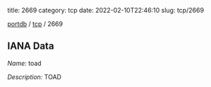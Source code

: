 title: 2669
category: tcp
date: 2022-02-10T22:46:10
slug: tcp/2669

[portdb](/) / [tcp](/category/tcp.html) / 2669


## IANA Data

_Name:_ toad

_Description:_ TOAD

